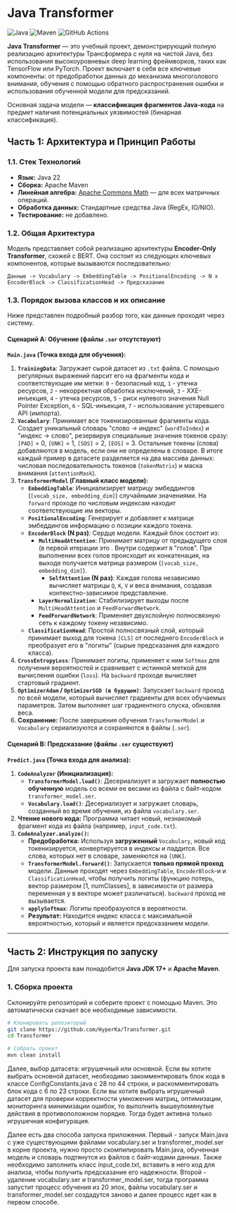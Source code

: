 # Java Transformer
![Java](https://img.shields.io/badge/Java-22-blue.svg)
![Maven](https://img.shields.io/badge/Maven-3.8+-orange.svg)
![GitHub Actions](https://img.shields.io/badge/build-passing-brightgreen.svg)

**Java Transformer** — это учебный проект, демонстрирующий полную реализацию архитектуры Трансформера с нуля на чистой Java, без использования высокоуровневых deep learning фреймворков, таких как TensorFlow или PyTorch. Проект включает в себя все ключевые компоненты: от предобработки данных до механизма многоголового внимания, обучения с помощью обратного распространения ошибки и использования обученной модели для предсказаний.

Основная задача модели — **классификация фрагментов Java-кода** на предмет наличия потенциальных уязвимостей (бинарная классификация).

## Часть 1: Архитектура и Принцип Работы

### 1.1. Стек Технологий

*   **Язык:** Java 22
*   **Сборка:** Apache Maven
*   **Линейная алгебра:** [Apache Commons Math](https://commons.apache.org/proper/commons-math/) — для всех матричных операций.
*   **Обработка данных:** Стандартные средства Java (RegEx, IO/NIO).
*   **Тестирование:** не добавлено.

### 1.2. Общая Архитектура

Модель представляет собой реализацию архитектуры **Encoder-Only Transformer**, схожей с BERT. Она состоит из следующих ключевых компонентов, которые вызываются последовательно:

`Данные -> Vocabulary -> EmbeddingTable -> PositionalEncoding -> N x EncoderBlock -> ClassificationHead -> Предсказание`

### 1.3. Порядок вызова классов и их описание

Ниже представлен подробный разбор того, как данные проходят через систему.

#### Сценарий A: Обучение (файлы `.ser` отсутствуют)

**`Main.java` (Точка входа для обучения):**
1.  **`TrainingData`**: Загружает сырой датасет из `.txt` файла. С помощью регулярных выражений парсит его на фрагменты кода и соответствующие им метки:
   `0` - безопасный код,
   `1` - утечка ресурсов,
   `2` - некорректная обработка исключений,
   `3` - XXE-инъекция,
   `4` - утечка ресурсов,
   `5` - риск нулевого значения Null Pointer Exception,
   `6` - SQL-инъекция,
   `7` - использование устаревшего API (импорта).
2.  **`Vocabulary`**: Принимает все токенизированные фрагменты кода. Создает уникальный словарь "слово -> индекс" (`wordToIndex`) и "индекс -> слово", резервируя специальные значения токенов сразу: `[PAD]` = 0, `[UNK]` = 1, `[SOS]` = 2, `[EOS]` = 3. Остальные токены (слова) добавляются в модель, если они не определены в словаре. В итоге каждый пример в датасете разделяется на два массива данных: числовая последовательность токенов (`tokenMatrix`) и маска внимания (`attentionMask`).
3.  **`TransformerModel` (Главный класс модели):**
    *   **`EmbeddingTable`**: Инициализирует матрицу эмбеддингов (`[vocab_size, embedding_dim]`) случайными значениями. На `forward` проходе по числовым индексам находит соответствующие им векторы.
    *   **`PositionalEncoding`**: Генерирует и добавляет к матрице эмбеддингов информацию о позиции каждого токена.
    *   **`EncoderBlock` (N раз)**: Сердце модели. Каждый блок состоит из:
        *   **`MultiHeadAttention`**: Принимает матрицу от предыдущего слоя (в первой итерации это . Внутри содержит `N` "голов". При выполнении всех голов происходит их конкатенация, на выходе получается матрица размером (`[vocab_size, embedding_dim]`).
            *   **`SelfAttention` (N раз)**: Каждая голова независимо вычисляет матрицы `Q`, `K`, `V` и веса внимания, создавая контекстно-зависимое представление.
        *   **`LayerNormalization`**: Стабилизирует выходы после `MultiHeadAttention` и `FeedForwardNetwork`.
        *   **`FeedForwardNetwork`**: Применяет двухслойную полносвязную сеть к каждому токену независимо.
    *   **`ClassificationHead`**: Простой полносвязный слой, который принимает выход для токена `[CLS]` от последнего `EncoderBlock` и преобразует его в "логиты" (сырые предсказания для каждого класса).
4.  **`CrossEntropyLoss`**: Принимает логиты, применяет к ним `Softmax` для получения вероятностей и сравнивает с истинной меткой для вычисления ошибки (`loss`). На `backward` проходе вычисляет стартовый градиент.
5.  **`OptimizerAdam` / `OptimizerSGD (в будущем)`**: Запускает `backward` проход по всей модели, который вычисляет градиенты для всех обучаемых параметров. Затем выполняет шаг градиентного спуска, обновляя веса.
6.  **Сохранение:** После завершения обучения `TransformerModel` и `Vocabulary` сериализуются и сохраняются в файлы (`.ser`).

#### Сценарий B: Предсказание (файлы `.ser` существуют)

**`Predict.java` (Точка входа для анализа):**
1.  **`CodeAnalyzer` (Инициализация):**
    *   **`TransformerModel.load()`**: Десериализует и загружает **полностью обученную** модель со всеми ее весами из файла с байт-кодом `transformer_model.ser`.
    *   **`Vocabulary.load()`**: Десериализует и загружает словарь, созданный во время обучения, из файла `vocabulary.ser`.
2.  **Чтение нового кода:** Программа читает новый, незнакомый фрагмент кода из файла (например, `input_code.txt`).
3.  **`CodeAnalyzer.analyze()`:**
    *   **Предобработка:** Используя **загруженный** `Vocabulary`, новый код токенизируется, конвертируется в индексы и паддится. Все слова, которых нет в словаре, заменяются на `[UNK]`.
    *   **`TransformerModel.forward()`**: Запускается **только прямой проход** модели. Данные проходят через `EmbeddingTable`, `EncoderBlock`-и и `ClassificationHead`, чтобы получить логиты (функцию потерь, вектор размером [1, numClasses], в зависимости от размера     переменная y в векторе может различаться). `backward` проход не вызывается.
    *   **`applySoftmax`**: Логиты преобразуются в вероятности.
    *   **Результат:** Находится индекс класса с максимальной вероятностью, который и является предсказанием модели.

---

## Часть 2: Инструкция по запуску

Для запуска проекта вам понадобится **Java JDK 17+** и **Apache Maven**.

### 1. Сборка проекта

Склонируйте репозиторий и соберите проект с помощью Maven. Это автоматически скачает все необходимые зависимости.
```bash
# Клонировать репозиторий
git clone https://github.com/HyperKa/Transformer.git
cd Transformer

# Собрать проект
mvn clean install

```
Далее, выбор датасета: игрушечный или основной. Если вы хотите выбрать основной датасет, необходимо закомментировать блок кода в классе ConfigConstants.java с 28 по 44 строки, и раскомментировать блок кода с 6 по 23 строки.
Если вы хотите выбрать игрушечный датасет для проверки корректности умножения матриц, оптимизации, мониторинга минимизации ошибок, то выполнить вышеупомянутые действия в противоположном порядке. Тогда будет активна только игрушечная конфигурация.

Далее есть два способа запуска приложения. Первый - запуск Main.java с уже существующими файлами vocabulary.ser и transformer_model.ser в корне проекта, нужно просто скомпилировать Main.java, обученная модель и словарь подтянутся из файлов с байт-кодами данных. Также необходимо заполнить класс input_code.txt, вставить в него код для анализа, чтобы получить предсказание его надежности. Второй - удаление vocabulary.ser и transformer_model.ser, тогда программа запустит процесс обучения из 20 эпох, файлы vocabulary.ser и transformer_model.ser создадутся заново и далее процесс идет как в первом способе.
